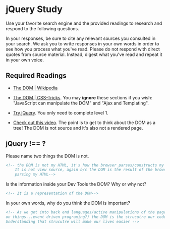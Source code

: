 # jQuery Study

Use your favorite search engine and the provided readings to research and
respond to the following questions.

In your responses, be sure to cite any relevant sources you consulted in your
search. We ask you to write responses in your own words in order to see how you
process what you've read. Please do not respond with direct quotes from source
material. Instead, digest what you've read and repeat it in your own voice.

## Required Readings

-   [The DOM | Wikipedia](https://en.wikipedia.org/wiki/Document_Object_Model)

-   [The DOM | CSS-Tricks](https://css-tricks.com/dom/). You may **ignore**
    these sections if you wish: "JavaScript can manipulate the DOM" and "Ajax
    and Templating".

-   [Try jQuery](http://try.jquery.com/). You only need to complete level 1.

-   [Check out this video](https://www.youtube.com/watch?v=n1cKlKM3jYI). The
point is to get to think about the DOM as a tree! The DOM is not source and
it's also not a rendered page.

## jQuery !== ?

Please name two things the DOM is not.

```md
<!-- the DOM is not my HTML, it's how the browser parses/constructs my HTMLL
    It is not view source, again b/c the DOM is the result of the browser
    parsing my HTML-->
```

Is the information inside your Dev Tools the DOM? Why or why not?

```md
<!-- It is a representation of the DOM-->
```

In your own words, why do you think the DOM is important?

```md
<!-- As we get into back end languages/active manipulations of the page(users clicking
on things...event driven programing?) the DOM is the strucutre our code will point to.
Understanding that strucutre will make our lives easier -->
```

